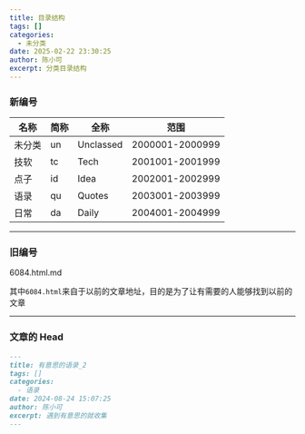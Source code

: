 ```yaml
---
title: 目录结构
tags: []
categories:
  - 未分类
date: 2025-02-22 23:30:25
author: 陈小可
excerpt: 分类目录结构
---
```


### 新编号
| 名称  | 简称 | 全称        | 范围              |
|-----|----|-----------|-----------------|
| 未分类 | un | Unclassed | 2000001-2000999 |
| 技软  | tc | Tech      | 2001001-2001999 |
| 点子  | id | Idea      | 2002001-2002999 |
| 语录  | qu | Quotes    | 2003001-2003999 |
| 日常  | da | Daily     | 2004001-2004999 |

* * *
### 旧编号
6084.html.md

其中`6084.html`来自于以前的文章地址，目的是为了让有需要的人能够找到以前的文章

* * *
### 文章的 Head
```markdown
---
title: 有意思的语录_2
tags: []
categories:
  - 语录
date: 2024-08-24 15:07:25
author: 陈小可
excerpt: 遇到有意思的就收集
---
```
